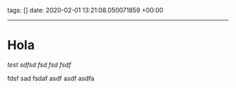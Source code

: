 tags: []
date: 2020-02-01 13:21:08.050071859 +00:00

---


# Hola

_test sdfsd fsd fsd fsdf_

 fdsf sad fsdaf asdf asdf asdfa
